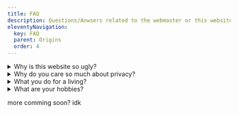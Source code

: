 ```yaml
---
title: FAQ
description: Questions/Anwsers related to the webmaster or this website
eleventyNavigation:
  key: FAQ
  parent: Origins
  order: 4
---
```


<details>
<summary>Why is this website so ugly?</summary>
<p>In my opinion it looks decent enough and it works well enough for what it does and contains, you also need to factor in that I was able to mostly make it responsive considering that the layout is all made using grid areas and most of the design is consistent (thank my prefection).</p>
</details>

<details>
<summary>Why do you care so much about privacy?</summary>
<p>In today's day and age everything is monetisable and most (all) companies do not care about you and only want money, and there's nothing better than to sell all of your <b>personal</b> data to advertisers and AI companies. This makes you lose your control online which I believe is something dangerous not only for me but for anyone that cares a little about freedom.</p>
</details>

<details>
<summary>What you do for a living?</summary>
<p>Currently I'm on a CS course that delves into software development (Java, Unity), hardware (PC building and fixing), networking (analog and digital signals, web development (PHP and HTML 3/4)), and Office.</p>
</details>

<details>
<summary>What are your hobbies?</summary>
<p>I do a lot of stuff but I suffer from procrastination and brainrot (💀) but when I get past that I mostly do web development, design (mockups, branding, web design), music mastering for my YouTube channel, gaming, and finally 2am-4am YouTube Shorts viewing.</p>
</details>

more comming soon? idk
